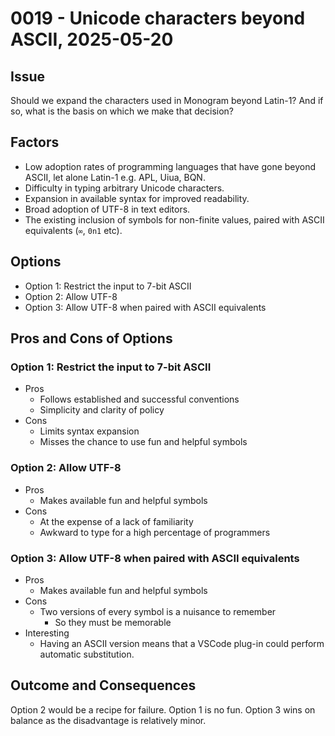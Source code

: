 # 0019 - Unicode characters beyond ASCII, 2025-05-20

## Issue

Should we expand the characters used in Monogram beyond Latin-1? And if so, what
is the basis on which we make that decision?

## Factors

- Low adoption rates of programming languages that have gone beyond ASCII, let
  alone Latin-1 e.g. APL, Uiua, BQN.
- Difficulty in typing arbitrary Unicode characters.
- Expansion in available syntax for improved readability.
- Broad adoption of UTF-8 in text editors.
- The existing inclusion of symbols for non-finite values, paired with
  ASCII equivalents (`∞`, `0n1` etc).

## Options

- Option 1: Restrict the input to 7-bit ASCII
- Option 2: Allow UTF-8
- Option 3: Allow UTF-8 when paired with ASCII equivalents

## Pros and Cons of Options

### Option 1: Restrict the input to 7-bit ASCII
- Pros
  - Follows established and successful conventions
  - Simplicity and clarity of policy
- Cons
  - Limits syntax expansion
  - Misses the chance to use fun and helpful symbols

### Option 2: Allow UTF-8
- Pros
  - Makes available fun and helpful symbols
- Cons
  - At the expense of a lack of familiarity
  - Awkward to type for a high percentage of programmers

### Option 3: Allow UTF-8 when paired with ASCII equivalents
- Pros
  - Makes available fun and helpful symbols
- Cons
  - Two versions of every symbol is a nuisance to remember
    - So they must be memorable
- Interesting
  - Having an ASCII version means that a VSCode plug-in could perform
    automatic substitution.


## Outcome and Consequences

Option 2 would be a recipe for failure. Option 1 is no fun. Option 3 wins on 
balance as the disadvantage is relatively minor.

